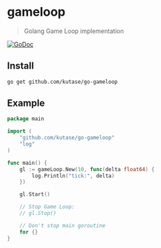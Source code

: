 # gameloop
>  Golang Game Loop implementation

[![GoDoc](https://godoc.org/github.com/kutase/go-gameloop?status.svg)](https://godoc.org/github.com/kutase/go-gameloop)

## Install

```bash
go get github.com/kutase/go-gameloop
```
## Example

```go
package main

import (
	"github.com/kutase/go-gameloop"
	"log"
)

func main() {
	gl := gameLoop.New(10, func(delta float64) {
		log.Println("tick:", delta)
	})

	gl.Start()

	// Stop Game Loop:
	// gl.Stop()

	// Don't stop main goroutine
	for {}
}
```
